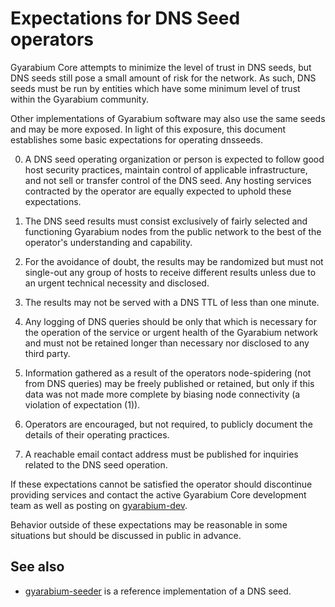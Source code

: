 Expectations for DNS Seed operators
====================================

Gyarabium Core attempts to minimize the level of trust in DNS seeds,
but DNS seeds still pose a small amount of risk for the network.
As such, DNS seeds must be run by entities which have some minimum
level of trust within the Gyarabium community.

Other implementations of Gyarabium software may also use the same
seeds and may be more exposed. In light of this exposure, this
document establishes some basic expectations for operating dnsseeds.

0. A DNS seed operating organization or person is expected to follow good
host security practices, maintain control of applicable infrastructure,
and not sell or transfer control of the DNS seed. Any hosting services
contracted by the operator are equally expected to uphold these expectations.

1. The DNS seed results must consist exclusively of fairly selected and
functioning Gyarabium nodes from the public network to the best of the
operator's understanding and capability.

2. For the avoidance of doubt, the results may be randomized but must not
single-out any group of hosts to receive different results unless due to an
urgent technical necessity and disclosed.

3. The results may not be served with a DNS TTL of less than one minute.

4. Any logging of DNS queries should be only that which is necessary
for the operation of the service or urgent health of the Gyarabium
network and must not be retained longer than necessary nor disclosed
to any third party.

5. Information gathered as a result of the operators node-spidering
(not from DNS queries) may be freely published or retained, but only
if this data was not made more complete by biasing node connectivity
(a violation of expectation (1)).

6. Operators are encouraged, but not required, to publicly document the
details of their operating practices.

7. A reachable email contact address must be published for inquiries
related to the DNS seed operation.

If these expectations cannot be satisfied the operator should
discontinue providing services and contact the active Gyarabium
Core development team as well as posting on
[gyarabium-dev](https://groups.google.com/forum/#!forum/gyarabium-dev).

Behavior outside of these expectations may be reasonable in some
situations but should be discussed in public in advance.

See also
----------
- [gyarabium-seeder](https://github.com/pooler/gyarabium-seeder) is a reference implementation of a DNS seed.

